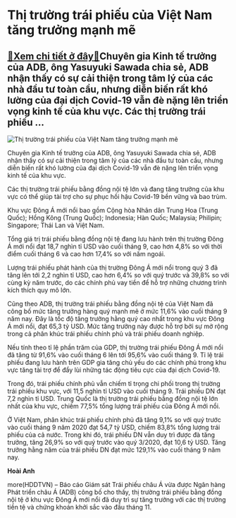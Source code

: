 Thị trường trái phiếu của Việt Nam tăng trưởng mạnh mẽ
======================================================

[:gift:Xem chi tiết ở đây:gift:](https://hddtvn.com/thi-truong-trai-phieu-cua-viet-nam-tang-truong-manh-me/)Chuyên gia Kinh tế trưởng của ADB, ông Yasuyuki Sawada chia sẻ, ADB nhận thấy có sự cải thiện trong tâm lý của các nhà đầu tư toàn cầu, nhưng diễn biến rất khó lường của đại dịch Covid-19 vẫn đè nặng lên triển vọng kinh tế của khu vực. Các thị trường trái phiếu …
-----------------------------------------------------------------------------------------------------------------------------------------------------------------------------------------------------------------------------------------------------------------------





![Thị trường trái phiếu của Việt Nam tăng trưởng mạnh mẽ](https://hddtvn.com/wp-content/uploads/2021/01/1534_tram-lo-hong-cho-thi-truong-trai-phieu1581613034.png "Thị trường trái phiếu của Việt Nam tăng trưởng mạnh mẽ")



Chuyên gia Kinh tế trưởng của ADB, ông Yasuyuki Sawada chia sẻ, ADB nhận thấy có sự cải thiện trong tâm lý của các nhà đầu tư toàn cầu, nhưng diễn biến rất khó lường của đại dịch Covid-19 vẫn đè nặng lên triển vọng kinh tế của khu vực.


Các thị trường trái phiếu bằng đồng nội tệ lớn và đang tăng trưởng của khu vực có thể giúp tài trợ cho sự phục hồi hậu Covid-19 bền vững và bao trùm.


Khu vực Đông Á mới nổi bao gồm Cộng hòa Nhân dân Trung Hoa (Trung Quốc); Hồng Kông (Trung Quốc); Indonesia; Hàn Quốc; Malaysia; Philipin; Singapore; Thái Lan và Việt Nam.


Tổng giá trị trái phiếu bằng đồng nội tệ đang lưu hành trên thị trường Đông Á mới nổi đạt 18,7 nghìn tỉ USD vào cuối tháng 9, cao hơn 4,8% so với thời điểm cuối tháng 6 và cao hơn 17,4% so với năm ngoái.


Lượng trái phiếu phát hành của thị trường Đông Á mới nổi trong quý 3 đã tăng lên tới 2,2 nghìn tỉ USD, cao hơn 6,4% so với quý trước và 39,8% so với cùng kỳ năm trước, do các chính phủ vay tiền để hỗ trợ những chương trình kích thích quy mô lớn.


Cũng theo ADB, thị trường trái phiếu bằng đồng nội tệ của Việt Nam đã công bố mức tăng trưởng hàng quý mạnh mẽ ở mức 11,6% vào cuối tháng 9 năm nay. Đây là tốc độ tăng trưởng hằng quý cao nhất trong khu vực Đông Á mới nổi, đạt 65,3 tỷ USD. Mức tăng trưởng này được hỗ trợ bởi sự mở rộng trong cả phân khúc trái phiếu chính phủ và trái phiếu doanh nghiệp.


Nếu tính theo tỉ lệ phần trăm của GDP, thị trường trái phiếu Đông Á mới nổi đã tăng từ 91,6% vào cuối tháng 6 lên tới 95,6% vào cuối tháng 9. Tỉ lệ trái phiếu đang lưu hành trên GDP gia tăng chủ yếu do các chính phủ trong khu vực tăng tài trợ để đẩy lùi những tác động tiêu cực của đại dịch Covid-19.


Trong đó, trái phiếu chính phủ vẫn chiếm tỉ trọng chi phối trong thị trường trái phiếu khu vực, với 11,5 nghìn tỉ USD vào cuối tháng 9. Trái phiếu DN đạt 7,2 nghìn tỉ USD. Trung Quốc là thị trường trái phiếu bằng đồng nội tệ lớn nhất của khu vực, chiếm 77,5% tổng lượng trái phiếu của Đông Á mới nổi.


Ở Việt Nam, phân khúc trái phiếu chính phủ đã tăng 9,1% so với quý trước vào cuối tháng 9 năm 2020 đạt 54,7 tỷ USD, chiếm 83,8% tổng lượng trái phiếu của cả nước. Trong khi đó, trái phiếu DN vẫn duy trì được đà tăng trưởng, tăng 26,9% so với quý trước vào quý 3/2020, đạt 10,6 tỷ USD. Tăng trưởng hằng năm của trái phiếu DN đạt mức 129,1% vào cuối tháng 9 năm nay.




**Hoài Anh**



more(HDDTVN) – Báo cáo Giám sát Trái phiếu châu Á vừa được Ngân hàng Phát triển châu Á (ADB) công bố cho thấy, thị trường trái phiếu bằng đồng nội tệ ở khu vực Đông Á mới nổi đã duy trì sự tăng trưởng với các thị trường tiền tệ và chứng khoán khởi sắc vào đầu tháng 11.

